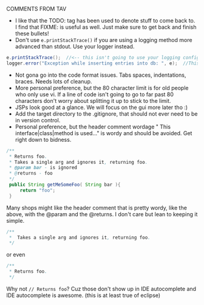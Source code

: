 COMMENTS FROM TAV

* I like that the TODO: tag has been used to denote stuff to come back to. I find that FIXME: is useful as well. Just make sure to get back and finish these bullets!
* Don't use `e.printStackTrace()` if you are using a logging method more advanced than stdout. Use your logger instead.
```java
e.printStackTrace();  //<-- this isn't going to use your logging configuration!
logger.error("Exception while inserting entries into db: ", e);  //This uses your logging configuration and is superior!
```

* Not gona go into the code format issues. Tabs spaces, indentations, braces. Needs lots of cleanup.
* More personal preference, but the 80 character limit is for old people who only use vi. If a line of code isn't going to go to far past 80 characters don't worry about splitting it up to stick to the limit.
* JSPs look good at a glance. We will focus on the gui more later tho :)
* Add the target directory to the .gitignore, that should not ever need to be in version control.
* Personal preference, but the header comment wordage " This interface|class|method is used..." is wordy and should be avoided. Get right down to bidness.
```java
/**
 * Returns foo.
 * Takes a single arg and ignores it, returning foo.
 * @param bar - is ignored
 * @returns - foo
 */
 public String getMeSomeFoo( String bar ){
	 return "foo";
 }
```
Many shops might like the header comment that is pretty wordy, like the above, with the @param and the @returns. I don't care but lean to keeping it simple.
```java
/**
 *  Takes a single arg and ignores it, returning foo.
 */
 ```
 or even
 ```java
 /**
  * Returns foo.
  */
 ```

 Why not ```// Returns foo```? Cuz those don't show up in IDE autocomplete and IDE autocomplete is awesome. (this is at least true of eclipse)
